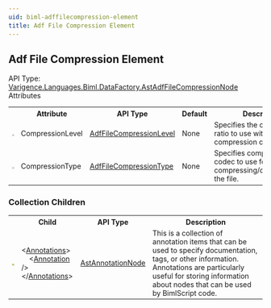 ```yaml
---
uid: biml-adffilecompression-element
title: Adf File Compression Element
---
```

## Adf File Compression Element

<div class="AssemblyInfoGroup"><div class="CrossReferenceGroup"><div class="CrossReferenceHeader">API Type:</div><div class="CrossReferenceValue"><a href="../api-reference/Varigence.Languages.Biml.DataFactory.AstAdfFileCompressionNode.html">Varigence.Languages.Biml.DataFactory.AstAdfFileCompressionNode</a></div></div></div><div class="AttributeGroup"><div class="AttributeGroupHeader">Attributes</div><table id="AttributeList" class="AttributeList"><tbody><tr><th class="AttributeIconColumnHeader">&nbsp;</th><th class="AttributeNameColumnHeader">Attribute</th><th class="AttributeTypeColumnHeader">API Type</th><th class="AttributeDefaultColumnHeader">Default</th><th class="AttributeSummaryColumnHeader">Description</th></tr><tr class="ad0"><td align="center" class="AttributeIcon"><img title="" src="attribute.png"></td><td class="AttributeName">CompressionLevel</td><td class="AttributeType"><a href="../api-reference/Varigence.Languages.Biml.DataFactory.AdfFileCompressionLevel.html">AdfFileCompressionLevel</a></td><td class="AttributeDefault">None</td><td class="AttributeSummary"><div class ="SummaryItem">Specifies the compression ratio to use with the compression codec.</div></td></tr><tr class="ad1"><td align="center" class="AttributeIcon"><img title="" src="attribute.png"></td><td class="AttributeName">CompressionType</td><td class="AttributeType"><a href="../api-reference/Varigence.Languages.Biml.DataFactory.AdfFileCompressionType.html">AdfFileCompressionType</a></td><td class="AttributeDefault">None</td><td class="AttributeSummary"><div class ="SummaryItem">Specifies compression codec to use for compressing/decompressing the file.</div></td></tr></tbody></table></div><div class="ChildGroup">

### Collection Children

<table id="ChildList" class="ChildList"><tbody><tr><th class="ChildIconColumnHeader">&nbsp;</th><th class="ChildNameColumnHeader">Child</th><th class="ChildTypeColumnHeader">API Type</th><th class="ChildSummaryColumnHeader">Description</th></tr><tr class="cd0"><td align="center" class="ChildIcon"><img title="" src="collectionChild.png"><div class="RequiredIcon" title="Required Child"></div><td class="ChildName"><span class="punc">&lt;</span><a href=Varigence.Languages.Biml.AstNode_Annotations.html">Annotations</a><span class="punc">&gt;</span><br />&nbsp;&nbsp;&nbsp;&nbsp;<span class="punc">&lt;</span><a href=Varigence.Languages.Biml.AstAnnotationNode.html">Annotation</a> <span class="punc">/&gt;</span><br /><span class="punc">&lt;/</span><a href=Varigence.Languages.Biml.AstNode_Annotations.html">Annotations</a><span class="punc">&gt;</span></td><td class="ChildType"><a href="../api-reference/Varigence.Languages.Biml.AstAnnotationNode.html">AstAnnotationNode</a></td><td class="ChildSummary"><div class ="SummaryItem">This is a collection of annotation items that can be used to specify documentation, tags, or other information.  Annotations are particularly useful for storing information about nodes that can be used by BimlScript code.</div></td></tr></tbody></table>
</div>
